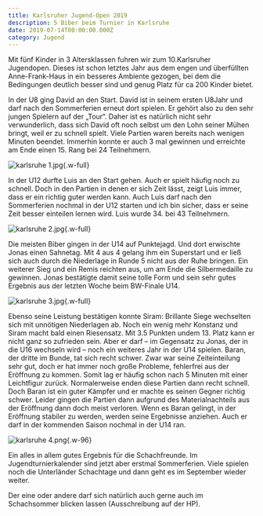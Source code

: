 ```yaml
---
title: Karlsruher Jugend-Open 2019
description: 5 Biber beim Turnier in Karlsruhe
date: 2019-07-14T00:00:00.000Z
category: Jugend
---
```


Mit fünf Kinder in 3 Altersklassen fuhren wir zum 10.Karlsruher Jugendopen. Dieses ist schon letztes Jahr aus dem engen und überfüllten Anne-Frank-Haus in ein besseres Ambiente gezogen, bei dem die Bedingungen deutlich besser sind und genug Platz für ca 200 Kinder bietet.

In der U8 ging David an den Start. David ist in seinem ersten U8Jahr und darf nach den Sommerferien erneut dort spielen. Er gehört also zu den sehr jungen Spielern auf der „Tour“. Daher ist es natürlich nicht sehr verwunderlich, dass sich David oft noch selbst um den Lohn seiner Mühen bringt, weil er zu schnell spielt. Viele Partien waren bereits nach wenigen Minuten beendet. Immerhin konnte er auch 3 mal gewinnen und erreichte am Ende einen 15. Rang bei 24 Teilnehmern.

![karlsruhe 1.jpg](/assets/blog/20190714.karlsruher-jugend-open-2019/karlsruhe-1.jpg){.w-full}

In der U12 durfte Luis an den Start gehen. Auch er spielt häufig noch zu schnell. Doch in den Partien in denen er sich Zeit lässt, zeigt Luis immer, dass er ein richtig guter werden kann. Auch Luis darf nach den Sommerferien nochmal in der U12 starten und ich bin sicher, dass er seine Zeit besser einteilen lernen wird. Luis wurde 34. bei 43 Teilnehmern.

![karlsruhe 2.jpg](/assets/blog/20190714.karlsruher-jugend-open-2019/karlsruhe-2.jpg){.w-full}

Die meisten Biber gingen in der U14 auf Punktejagd. Und dort erwischte Jonas einen Sahnetag. Mit 4 aus 4 gelang ihm ein Superstart und er ließ sich auch durch die Niederlage in Runde 5 nicht aus der Ruhe bringen. Ein weiterer Sieg und ein Remis reichten aus, um am Ende die Silbermedaille zu gewinnen. Jonas bestätigte damit seine tolle Form und sein sehr gutes Ergebnis aus der letzten Woche beim BW-Finale U14.

![karlsruhe 3.jpg](/assets/blog/20190714.karlsruher-jugend-open-2019/karlsruhe-3.jpg){.w-full}

Ebenso seine Leistung bestätigen konnte Siram: Brillante Siege wechselten sich mit unnötigen Niederlagen ab. Noch ein wenig mehr Konstanz und Siram macht bald einen Riesensatz. Mit 3.5 Punkten undem 13. Platz kann er nicht ganz so zufrieden sein. Aber er darf – im Gegensatz zu Jonas, der in die U16 wechseln wird – noch ein weiteres Jahr in der U14 spielen. Baran, der dritte im Bunde, tat sich recht schwer. Zwar war seine Zeiteinteilung sehr gut, doch er hat immer noch große Probleme, fehlerfrei aus der Eröffnung zu kommen. Somit lag er häufig schon nach 5 Minuten mit einer Leichtfigur zurück. Normalerweise enden diese Partien dann recht schnell. Doch Baran ist ein guter Kämpfer und er machte es seinen Gegner richtig schwer. Leider gingen die Partien dann aufgrund des Materialnachteils aus der Eröffnung dann doch meist verloren. Wenn es Baran gelingt, in der Eröffnung stabiler zu werden, werden seine Ergebnisse anziehen. Auch er darf in der kommenden Saison nochmal in der U14 ran.

![karlsruhe 4.png](/assets/blog/20190714.karlsruher-jugend-open-2019/karlsruhe-4.png){.w-96}

Ein alles in allem gutes Ergebnis für die Schachfreunde. Im Jugendturnierkalender sind jetzt aber erstmal Sommerferien. Viele spielen noch die Unterländer Schachtage und dann geht es im September wieder weiter.

Der eine oder andere darf sich natürlich auch gerne auch im Schachsommer blicken lassen (Ausschreibung auf der HP).

